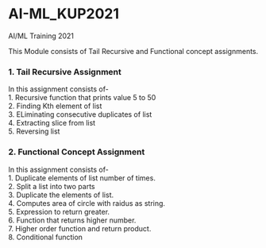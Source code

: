 # AI-ML_KUP2021
AI/ML Training 2021<br>

This Module consists of Tail Recursive and Functional concept assignments.<br>

<h3>1. Tail Recursive Assignment </h3>
In this assignment consists of-<br>
1. Recursive function that prints value 5 to 50<br>
2. Finding Kth element of list<br>
3. ELiminating consecutive duplicates of list<br>
4. Extracting slice from list<br>
5. Reversing list<br>

<h3>2. Functional Concept Assignment </h3>
In this assignment consists of-<br>
1. Duplicate elements of list number of times.<br>
2. Split a list into two parts<br>
3. Duplicate the elements of list.<br>
4. Computes area of circle with raidus as string.<br>
5. Expression to return greater.<br>
6. Function that returns higher number.<br>
7. Higher order function and return product.<br>
8. Conditional function<br>
